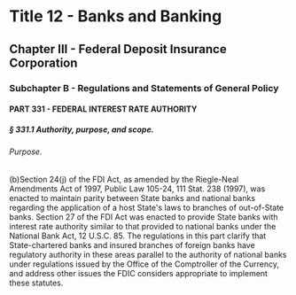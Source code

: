 
# Title 12 - Banks and Banking
## Chapter III - Federal Deposit Insurance Corporation
### Subchapter B - Regulations and Statements of General Policy
#### PART 331 - FEDERAL INTEREST RATE AUTHORITY
##### § 331.1 Authority, purpose, and scope.
###### Purpose.

(b)Section 24(j) of the FDI Act, as amended by the Riegle-Neal Amendments Act of 1997, Public Law 105-24, 111 Stat. 238 (1997), was enacted to maintain parity between State banks and national banks regarding the application of a host State's laws to branches of out-of-State banks. Section 27 of the FDI Act was enacted to provide State banks with interest rate authority similar to that provided to national banks under the National Bank Act, 12 U.S.C. 85. The regulations in this part clarify that State-chartered banks and insured branches of foreign banks have regulatory authority in these areas parallel to the authority of national banks under regulations issued by the Office of the Comptroller of the Currency, and address other issues the FDIC considers appropriate to implement these statutes.
